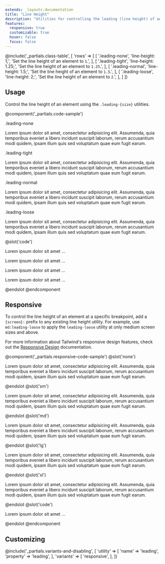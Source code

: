 ```yaml
---
extends: _layouts.documentation
title: "Line Height"
description: "Utilities for controlling the leading (line height) of an element."
features:
  responsive: true
  customizable: true
  hover: false
  focus: false
---
```


@include('_partials.class-table', [
  'rows' => [
    [
      '.leading-none',
      'line-height: 1;',
      'Set the line height of an element to <code>1</code>.',
    ],
    [
      '.leading-tight',
      'line-height: 1.25;',
      'Set the line height of an element to <code>1.25</code>.',
    ],
    [
      '.leading-normal',
      'line-height: 1.5;',
      'Set the line height of an element to <code>1.5</code>.',
    ],
    [
      '.leading-loose',
      'line-height: 2;',
      'Set the line height of an element to <code>2</code>.',
    ],
  ]
])

## Usage

Control the line height of an element using the `.leading-{size}` utilities.

@component('_partials.code-sample')
<div class="mb-6">
  <p class="text-sm text-gray-600">.leading-none</p>
  <p class="leading-none text-gray-800">Lorem ipsum dolor sit amet, consectetur adipisicing elit. Assumenda, quia temporibus eveniet a libero incidunt suscipit laborum, rerum accusantium modi quidem, ipsam illum quis sed voluptatum quae eum fugit earum.</p>
</div>
<div class="mb-6">
  <p class="text-sm text-gray-600">.leading-tight</p>
  <p class="leading-tight text-gray-800">Lorem ipsum dolor sit amet, consectetur adipisicing elit. Assumenda, quia temporibus eveniet a libero incidunt suscipit laborum, rerum accusantium modi quidem, ipsam illum quis sed voluptatum quae eum fugit earum.</p>
</div>
<div class="mb-6">
  <p class="text-sm text-gray-600">.leading-normal</p>
  <p class="leading-normal text-gray-800">Lorem ipsum dolor sit amet, consectetur adipisicing elit. Assumenda, quia temporibus eveniet a libero incidunt suscipit laborum, rerum accusantium modi quidem, ipsam illum quis sed voluptatum quae eum fugit earum.</p>
</div>
<div>
  <p class="text-sm text-gray-600">.leading-loose</p>
  <p class="leading-loose text-gray-800">Lorem ipsum dolor sit amet, consectetur adipisicing elit. Assumenda, quia temporibus eveniet a libero incidunt suscipit laborum, rerum accusantium modi quidem, ipsam illum quis sed voluptatum quae eum fugit earum.</p>
</div>
@slot('code')
<p class="leading-none ...">Lorem ipsum dolor sit amet ...</p>
<p class="leading-tight ...">Lorem ipsum dolor sit amet ...</p>
<p class="leading-normal ...">Lorem ipsum dolor sit amet ...</p>
<p class="leading-loose ...">Lorem ipsum dolor sit amet ...</p>
@endslot
@endcomponent

## Responsive

To control the line height of an element at a specific breakpoint, add a `{screen}:` prefix to any existing line height utility. For example, use `md:leading-loose` to apply the `leading-loose` utility at only medium screen sizes and above.

For more information about Tailwind's responsive design features, check out the [Responsive Design](/docs/responsive-design) documentation.

@component('_partials.responsive-code-sample')
@slot('none')
<p class="leading-none text-gray-800">Lorem ipsum dolor sit amet, consectetur adipisicing elit. Assumenda, quia temporibus eveniet a libero incidunt suscipit laborum, rerum accusantium modi quidem, ipsam illum quis sed voluptatum quae eum fugit earum.</p>
@endslot
@slot('sm')
<p class="leading-tight text-gray-800">Lorem ipsum dolor sit amet, consectetur adipisicing elit. Assumenda, quia temporibus eveniet a libero incidunt suscipit laborum, rerum accusantium modi quidem, ipsam illum quis sed voluptatum quae eum fugit earum.</p>
@endslot
@slot('md')
<p class="leading-normal text-gray-800">Lorem ipsum dolor sit amet, consectetur adipisicing elit. Assumenda, quia temporibus eveniet a libero incidunt suscipit laborum, rerum accusantium modi quidem, ipsam illum quis sed voluptatum quae eum fugit earum.</p>
@endslot
@slot('lg')
<p class="leading-loose text-gray-800">Lorem ipsum dolor sit amet, consectetur adipisicing elit. Assumenda, quia temporibus eveniet a libero incidunt suscipit laborum, rerum accusantium modi quidem, ipsam illum quis sed voluptatum quae eum fugit earum.</p>
@endslot
@slot('xl')
<p class="leading-normal text-gray-800">Lorem ipsum dolor sit amet, consectetur adipisicing elit. Assumenda, quia temporibus eveniet a libero incidunt suscipit laborum, rerum accusantium modi quidem, ipsam illum quis sed voluptatum quae eum fugit earum.</p>
@endslot
@slot('code')
<p class="none:leading-none sm:leading-tight md:leading-normal lg:leading-loose xl:leading-normal ...">Lorem ipsum dolor sit amet ...</p>
@endslot
@endcomponent

## Customizing

@include('_partials.variants-and-disabling', [
    'utility' => [
        'name' => 'leading',
        'property' => 'leading',
    ],
    'variants' => [
        'responsive',
    ],
])
